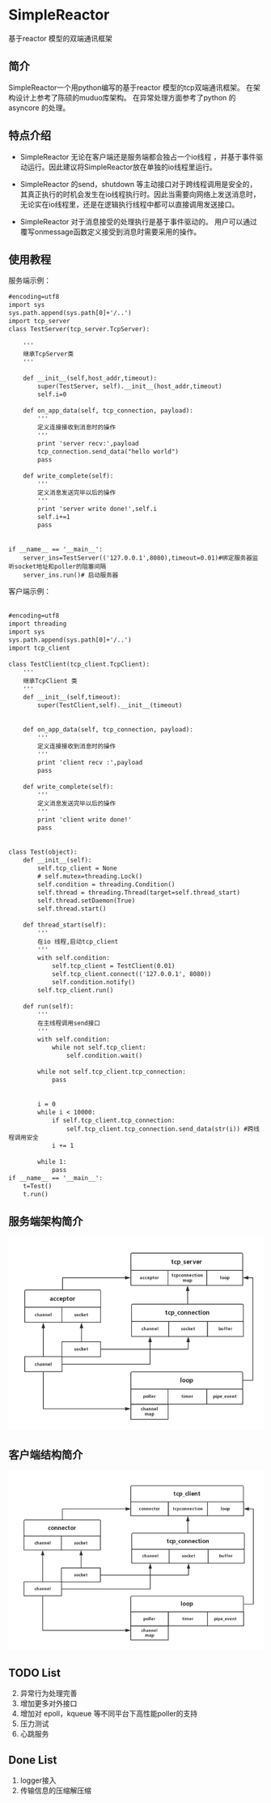 # SimpleReactor
基于reactor 模型的双端通讯框架

## 简介

SimpleReactor一个用python编写的基于reactor 模型的tcp双端通讯框架。
在架构设计上参考了陈硕的muduo库架构。
在异常处理方面参考了python 的asyncore 的处理。

## 特点介绍

- SimpleReactor 无论在客户端还是服务端都会独占一个io线程
，并基于事件驱动运行。因此建议将SimpleReactor放在单独的io线程里运行。

- SimpleReactor 的send，shutdown 等主动接口对于跨线程调用是安全的，其真正执行的时机会发生在io线程执行时。因此当需要向网络上发送消息时，无论实在io线程里，还是在逻辑执行线程中都可以直接调用发送接口。

- SimpleReactor 对于消息接受的处理执行是基于事件驱动的。
用户可以通过覆写onmessage函数定义接受到消息时需要采用的操作。


## 使用教程

服务端示例：

```
#encoding=utf8
import sys
sys.path.append(sys.path[0]+'/..')
import tcp_server
class TestServer(tcp_server.TcpServer):

	'''
	继承TcpServer类
	'''

	def __init__(self,host_addr,timeout):
		super(TestServer, self).__init__(host_addr,timeout)
		self.i=0

	def on_app_data(self, tcp_connection, payload):
		'''
		定义连接接收到消息时的操作
		'''
		print 'server recv:',payload
		tcp_connection.send_data("hello world")
		pass

	def write_complete(self):
		'''
		定义消息发送完毕以后的操作
		'''
		print 'server write done!',self.i
		self.i+=1
		pass


if __name__ == '__main__':
	server_ins=TestServer(('127.0.0.1',8080),timeout=0.01)#绑定服务器监听socket地址和poller的阻塞间隔
	server_ins.run()# 启动服务器
```

客户端示例：


```

#encoding=utf8
import threading
import sys
sys.path.append(sys.path[0]+'/..')
import tcp_client

class TestClient(tcp_client.TcpClient):
	'''
	继承TcpClient 类
	'''
	def __init__(self,timeout):
		super(TestClient,self).__init__(timeout)


	def on_app_data(self, tcp_connection, payload):
		'''
		定义连接接收到消息时的操作
		'''
		print 'client recv :',payload
		pass

	def write_complete(self):
		'''
		定义消息发送完毕以后的操作
		'''
		print 'client write done!'
		pass


class Test(object):
	def __init__(self):
		self.tcp_client = None
		# self.mutex=threading.Lock()
		self.condition = threading.Condition()
		self.thread = threading.Thread(target=self.thread_start)
		self.thread.setDaemon(True)
		self.thread.start()

	def thread_start(self):
		'''
		在io 线程,启动tcp_client
		'''
		with self.condition:
			self.tcp_client = TestClient(0.01)
			self.tcp_client.connect(('127.0.0.1', 8080))
			self.condition.notify()
		self.tcp_client.run()

	def run(self):
		'''
		在主线程调用send接口
		'''
		with self.condition:
			while not self.tcp_client:
				self.condition.wait()

		while not self.tcp_client.tcp_connection:
			pass


		i = 0
		while i < 10000:
			if self.tcp_client.tcp_connection:
				self.tcp_client.tcp_connection.send_data(str(i)) #跨线程调用安全
			i += 1

		while 1:
			pass
if __name__ == '__main__':
	t=Test()
	t.run()
```


## 服务端架构简介

![tcp_server](https://github.com/LightCong/SimpleReactor/blob/master/pic/reactor_server.png)


## 客户端结构简介

![tcp_client](https://github.com/LightCong/SimpleReactor/blob/master/pic/reactor_client.png)

## TODO List


2. 异常行为处理完善
3. 增加更多对外接口
4. 增加对 epoll，kqueue 等不同平台下高性能poller的支持
 
6. 压力测试
7. 心跳服务

## Done List
1. logger接入
5. 传输信息的压缩解压缩 



